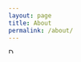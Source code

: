 ```yaml
---
layout: page
title: About
permalink: /about/
---
```


<img src="https://photos.google.com/u/3/photo/AF1QipMtocObEsAeoBduRtZzvFO7cKUIAGJ1-uUANkG3" alt="Dr.BR.Ambedkar" height="10" width="10">
